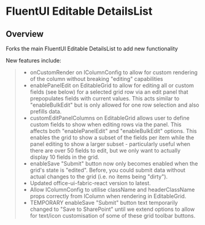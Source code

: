 # FluentUI Editable DetailsList

## Overview
Forks the main FluentUI Editable DetailsList to add new functionality

New features include:
>- onCustomRender on IColumnConfig to allow for custom rendering of the column without breaking "editing" capabilities
>- enablePanelEdit on EditableGrid to allow for editing all or custom fields (see below) for a selected grid row via an edit panel that prepopulates fields with current values. This acts similar to "enableBulkEdit" but is only allowed for one row selection and also prefills data.
>- customEditPanelColumns on EditableGrid allows user to define custom fields to show when editing rows via the panel. This affects both "enablePanelEdit" and "enableBulkEdit" options. This enables the grid to show a subset of the fields per item while the panel editing to show a larger subset - particularly useful when there are over 50 fields to edit, but we only want to actually display 10 fields in the grid.
>- enableSave "Submit" button now only becomes enabled when the grid's state is "edited". Before, you could submit data without actual changes to the grid (i.e. no items being "dirty").
>- Updated office-ui-fabric-react version to latest.
>- Allow IColumnConfig to utilise className and headerClassName props correctly from IColumn when rendering in EditableGrid.
>- TEMPORARY enableSave "Submit" button text temporarily changed to "Save to SharePoint" until we extend options to allow for text/icon customisation of some of these grid toolbar buttons.
